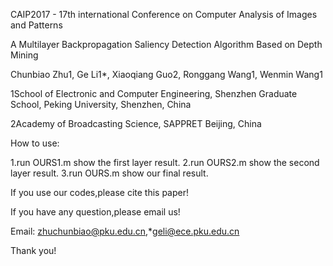 
CAIP2017 - 17th international Conference on Computer Analysis of Images and Patterns
 
A Multilayer Backpropagation Saliency Detection Algorithm Based on Depth Mining

Chunbiao Zhu1, Ge Li1*, Xiaoqiang Guo2, Ronggang Wang1, Wenmin Wang1

1School of Electronic and Computer Engineering, Shenzhen Graduate School, Peking University, Shenzhen, China 

2Academy of Broadcasting Science, SAPPRET Beijing, China




How to use:

1.run OURS1.m show the first layer result.
2.run OURS2.m show the second layer result.
3.run OURS.m  show our final result.


If you use our codes,please cite this paper!

If you have any question,please email us!

Email: zhuchunbiao@pku.edu.cn,*geli@ece.pku.edu.cn

Thank you! 
